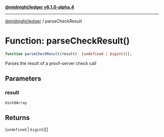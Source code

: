[**@midnight/ledger v6.1.0-alpha.4**](../README.md)

***

[@midnight/ledger](../globals.md) / parseCheckResult

# Function: parseCheckResult()

```ts
function parseCheckResult(result): (undefined | bigint)[];
```

Parses the result of a proof-server check call

## Parameters

### result

`Uint8Array`

## Returns

(`undefined` \| `bigint`)[]
